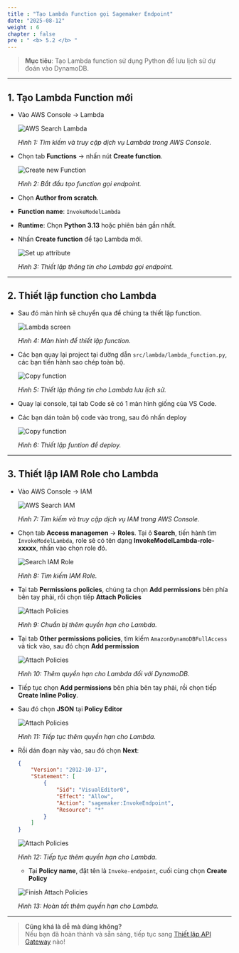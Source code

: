```yaml
---
title : "Tạo Lambda Function gọi Sagemaker Endpoint"
date: "2025-08-12"
weight : 6
chapter : false
pre : " <b> 5.2 </b> "
---
```


> **Mục tiêu**: Tạo Lambda function sử dụng Python để lưu lịch sử dự đoán vào DynamoDB.

---

## 1. Tạo Lambda Function mới

- Vào AWS Console → Lambda

    ![AWS Search Lambda](/images/5.lambda-api-setup/5.2.create-lambda-call-sagemaker/create-lambda-call-sagemaker-1.png)  

    *Hình 1: Tìm kiếm và truy cập dịch vụ Lambda trong AWS Console.*

- Chọn tab **Functions** → nhấn nút **Create function**.  

    ![Create new Function](/images/5.lambda-api-setup/5.2.create-lambda-call-sagemaker/create-lambda-call-sagemaker-2.png)    

    *Hình 2: Bắt đầu tạo function gọi endpoint.*

- Chọn **Author from scratch**.  
- **Function name**: `InvokeModelLambda`  
- **Runtime**: Chọn **Python 3.13** hoặc phiên bản gần nhất.  
- Nhấn **Create function** để tạo Lambda mới.

    ![Set up attribute](/images/5.lambda-api-setup/5.2.create-lambda-call-sagemaker/create-lambda-call-sagemaker-3.png)  

    *Hình 3: Thiết lập thông tin cho Lambda gọi endpoint.*

---

## 2. Thiết lập function cho Lambda

- Sau đó màn hình sẽ chuyển qua để chúng ta thiết lập function.

    ![Lambda screen](/images/5.lambda-api-setup/5.2.create-lambda-call-sagemaker/create-lambda-call-sagemaker-4.png)  

    *Hình 4: Màn hình để thiết lập function.*

- Các bạn quay lại project tại đường dẫn `src/lambda/lambda_function.py`, các bạn tiến hành sao chép toàn bộ.

    ![Copy function](/images/5.lambda-api-setup/5.2.create-lambda-call-sagemaker/create-lambda-call-sagemaker-5.png)  

    *Hình 5: Thiết lập thông tin cho Lambda lưu lịch sử.*

- Quay lại console, tại tab Code sẽ có 1 màn hình giống của VS Code.
- Các bạn dán toàn bộ code vào trong, sau đó nhấn deploy

    ![Copy function](/images/5.lambda-api-setup/5.2.create-lambda-call-sagemaker/create-lambda-call-sagemaker-6.png)  

    *Hình 6: Thiết lập funtion để deploy.*

---

## 3. Thiết lập IAM Role cho Lambda

- Vào AWS Console → IAM

    ![AWS Search IAM](/images/5.lambda-api-setup/5.2.create-lambda-call-sagemaker/create-lambda-call-sagemaker-7.png)  

    *Hình 7: Tìm kiếm và truy cập dịch vụ IAM trong AWS Console.*

- Chọn tab **Access managemen** → **Roles**. Tại ô **Search**, tiến hành tìm `InvokeModelLambda`, role sẽ có tên dạng **InvokeModelLambda-role-xxxxx**, nhấn vào chọn role đó.

    ![Search IAM Role](/images/5.lambda-api-setup/5.2.create-lambda-call-sagemaker/create-lambda-call-sagemaker-8.png)  

    *Hình 8: Tìm kiếm IAM Role.*

- Tại tab **Permissions policies**, chúng ta chọn **Add permissions** bên phía bên tay phải, rồi chọn tiếp **Attach Policies**

    ![Attach Policies](/images/5.lambda-api-setup/5.2.create-lambda-call-sagemaker/create-lambda-call-sagemaker-9.png)  

    *Hình 9: Chuẩn bị thêm quyền hạn cho Lambda.*
 
- Tại tab **Other permissions policies**, tìm kiếm `AmazonDynamoDBFullAccess` và tick vào, sau đó chọn **Add permission**

    ![Attach Policies](/images/5.lambda-api-setup/5.2.create-lambda-call-sagemaker/create-lambda-call-sagemaker-10.png)  

    *Hình 10: Thêm quyền hạn cho Lambda đối với DynamoDB.*

- Tiếp tục chọn **Add permissions** bên phía bên tay phải, rồi chọn tiếp **Create Inline Policy**.
- Sau đó chọn **JSON** tại **Policy Editor**

    ![Attach Policies](/images/5.lambda-api-setup/5.2.create-lambda-call-sagemaker/create-lambda-call-sagemaker-11.png)  

    *Hình 11: Tiếp tục thêm quyền hạn cho Lambda.*

- Rồi dán đoạn này vào, sau đó chọn **Next**:

    ```json
    {
        "Version": "2012-10-17",
        "Statement": [
            {
                "Sid": "VisualEditor0",
                "Effect": "Allow",
                "Action": "sagemaker:InvokeEndpoint",
                "Resource": "*"
            }
        ]
    }
    ```

    ![Attach Policies](/images/5.lambda-api-setup/5.2.create-lambda-call-sagemaker/create-lambda-call-sagemaker-12.png)  

    *Hình 12: Tiếp tục thêm quyền hạn cho Lambda.*

    - Tại **Policy name**, đặt tên là `Invoke-endpoint`, cuối cùng chọn **Create Policy**

    ![Finish Attach Policies](/images/5.lambda-api-setup/5.2.create-lambda-call-sagemaker/create-lambda-call-sagemaker-12.png)  

    *Hình 13: Hoàn tất thêm quyền hạn cho Lambda.*
    
---

> **Cũng khá là dễ mà đúng không?**  
> Nếu bạn đã hoàn thành và sẵn sàng, tiếp tục sang [Thiết lập API Gateway](/5-lambda-api-setup/5.3-create-api-gateway) nào!